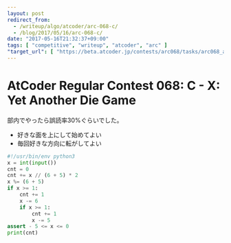 ```yaml
---
layout: post
redirect_from:
  - /writeup/algo/atcoder/arc-068-c/
  - /blog/2017/05/16/arc-068-c/
date: "2017-05-16T21:32:37+09:00"
tags: [ "competitive", "writeup", "atcoder", "arc" ]
"target_url": [ "https://beta.atcoder.jp/contests/arc068/tasks/arc068_a" ]
---
```


# AtCoder Regular Contest 068: C - X: Yet Another Die Game

部内でやったら誤読率$30$%ぐらいでした。

-   好きな面を上にして始めてよい
-   毎回好きな方向に転がしてよい

``` python
#!/usr/bin/env python3
x = int(input())
cnt = 0
cnt += x // (6 + 5) * 2
x %= (6 + 5)
if x >= 1:
    cnt += 1
    x -= 6
    if x >= 1:
        cnt += 1
        x -= 5
assert - 5 <= x <= 0
print(cnt)
```
